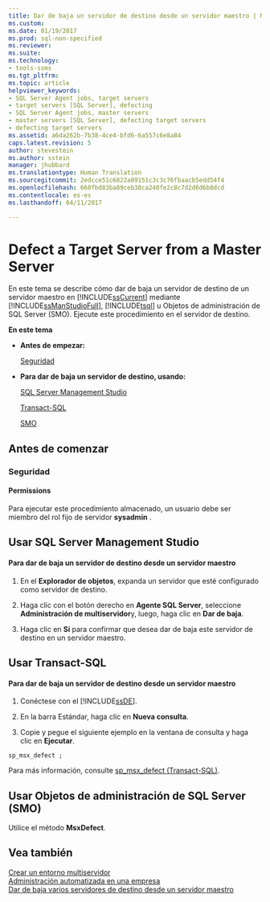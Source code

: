 ```yaml
---
title: Dar de baja un servidor de destino desde un servidor maestro | Microsoft Docs
ms.custom: 
ms.date: 01/19/2017
ms.prod: sql-non-specified
ms.reviewer: 
ms.suite: 
ms.technology:
- tools-ssms
ms.tgt_pltfrm: 
ms.topic: article
helpviewer_keywords:
- SQL Server Agent jobs, target servers
- target servers [SQL Server], defecting
- SQL Server Agent jobs, master servers
- master servers [SQL Server], defecting target servers
- defecting target servers
ms.assetid: a6da262b-7b38-4ce4-bfd6-6a557c6e8a84
caps.latest.revision: 5
author: stevestein
ms.author: sstein
manager: jhubbard
ms.translationtype: Human Translation
ms.sourcegitcommit: 2edcce51c6822a89151c3c3c76fbaacb5edd54f4
ms.openlocfilehash: 660fbd83ba89ceb38ca240fe2c8c7d2d6d6b8dcd
ms.contentlocale: es-es
ms.lasthandoff: 04/11/2017

---
```

# <a name="defect-a-target-server-from-a-master-server"></a>Defect a Target Server from a Master Server
En este tema se describe cómo dar de baja un servidor de destino de un servidor maestro en [!INCLUDE[ssCurrent](../../includes/sscurrent_md.md)] mediante [!INCLUDE[ssManStudioFull](../../includes/ssmanstudiofull_md.md)], [!INCLUDE[tsql](../../includes/tsql_md.md)] u Objetos de administración de SQL Server (SMO). Ejecute este procedimiento en el servidor de destino.  
  
**En este tema**  
  
-   **Antes de empezar:**  
  
    [Seguridad](#Security)  
  
-   **Para dar de baja un servidor de destino, usando:**  
  
    [SQL Server Management Studio](#SSMSProcedure)  
  
    [Transact-SQL](#TsqlProcedure)  
  
    [SMO](#PowerShellProcedure)  
  
## <a name="BeforeYouBegin"></a>Antes de comenzar  
  
### <a name="Security"></a>Seguridad  
  
#### <a name="Permissions"></a>Permissions  
Para ejecutar este procedimiento almacenado, un usuario debe ser miembro del rol fijo de servidor **sysadmin** .  
  
## <a name="SSMSProcedure"></a>Usar SQL Server Management Studio  
  
#### <a name="to-defect-a-target-server-from-a-master-server"></a>Para dar de baja un servidor de destino desde un servidor maestro  
  
1.  En el **Explorador de objetos**, expanda un servidor que esté configurado como servidor de destino.  
  
2.  Haga clic con el botón derecho en **Agente SQL Server**, seleccione **Administración de multiservidor**y, luego, haga clic en **Dar de baja**.  
  
3.  Haga clic en **Sí** para confirmar que desea dar de baja este servidor de destino en un servidor maestro.  
  
## <a name="TsqlProcedure"></a>Usar Transact-SQL  
  
#### <a name="to-defect-a-target-server-from-a-master-server"></a>Para dar de baja un servidor de destino desde un servidor maestro  
  
1.  Conéctese con el [!INCLUDE[ssDE](../../includes/ssde_md.md)].  
  
2.  En la barra Estándar, haga clic en **Nueva consulta**.  
  
3.  Copie y pegue el siguiente ejemplo en la ventana de consulta y haga clic en **Ejecutar**.  
  
```  
sp_msx_defect ;  
```  
  
Para más información, consulte [sp_msx_defect (Transact-SQL)](http://msdn.microsoft.com/en-us/0dfd963a-3bc5-4b58-94f7-aec976da2883).  
  
## <a name="PowerShellProcedure"></a>Usar Objetos de administración de SQL Server (SMO)  
Utilice el método **MsxDefect**.  
  
## <a name="see-also"></a>Vea también  
[Crear un entorno multiservidor](../../ssms/agent/create-a-multiserver-environment.md)  
[Administración automatizada en una empresa](../../ssms/agent/automated-administration-across-an-enterprise.md)  
[Dar de baja varios servidores de destino desde un servidor maestro](../../ssms/agent/defect-multiple-target-servers-from-a-master-server.md)  
  

